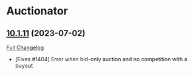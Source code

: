 # Auctionator

## [10.1.11](https://github.com/Auctionator/Auctionator/tree/10.1.11) (2023-07-02)
[Full Changelog](https://github.com/Auctionator/Auctionator/compare/10.1.10...10.1.11) 

- [Fixes #1404] Error when bid-only auction and no competition with a buyout  
